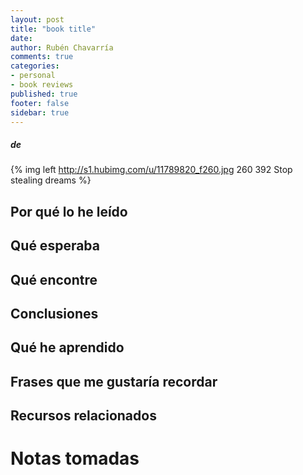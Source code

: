 ```yaml
---
layout: post
title: "book title"
date: 
author: Rubén Chavarría
comments: true
categories: 
- personal
- book reviews
published: true
footer: false
sidebar: true
---
```


##### de <el autor>

{% img left http://s1.hubimg.com/u/11789820_f260.jpg 260 392 Stop stealing dreams %}

## Por qué lo he leído

<!-- more -->

## Qué esperaba

## Qué encontre

## Conclusiones

## Qué he aprendido

## Frases que me gustaría recordar

## Recursos relacionados

[titulo sobre el enlace a las notas]: foo-bar-foo-bar

# Notas tomadas

